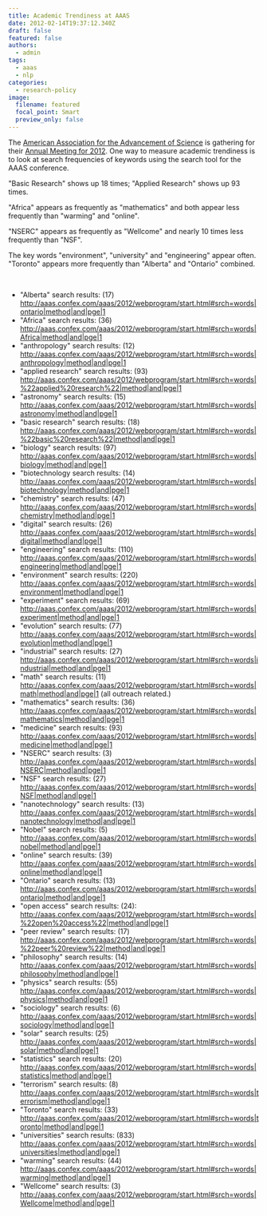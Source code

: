 ```yaml
---
title: Academic Trendiness at AAAS
date: 2012-02-14T19:37:12.340Z
draft: false
featured: false
authors:
  - admin
tags:
  - aaas
  - nlp
categories:
  - research-policy
image:
  filename: featured
  focal_point: Smart
  preview_only: false
---
```


The <a href="http://www.aaas.org/">American Association for the Advancement of Science</a> is gathering for their <a href="http://www.aaas.org/meetings/2012/">Annual Meeting for 2012</a>. One way to measure academic trendiness is to look at search frequencies  of keywords using the search tool for the AAAS conference.

"Basic Research" shows up 18 times; "Applied Research" shows up 93 times.

"Africa" appears as frequently as "mathematics" and both appear less frequently than "warming" and "online".

"NSERC" appears as frequently as "Wellcome" and nearly 10 times less frequently than "NSF".

The key words "environment", "university" and "engineering" appear often. "Toronto" appears more frequently than "Alberta" and "Ontario" combined.

&nbsp;
<ul>
	<li>"Alberta" search results: (17) <a href="http://aaas.confex.com/aaas/2012/webprogram/start.html#srch=words|ontario|method|and|pge|1">http://aaas.confex.com/aaas/2012/webprogram/start.html#srch=words|ontario|method|and|pge|1</a></li>
	<li>"Africa" search results: (36)<a href="http://aaas.confex.com/aaas/2012/webprogram/start.html#srch=words|Africa|method|and|pge|1"> http://aaas.confex.com/aaas/2012/webprogram/start.html#srch=words|Africa|method|and|pge|1</a></li>
	<li>"anthropology" search results: (12)<a href="http://aaas.confex.com/aaas/2012/webprogram/start.html#srch=words|anthropology|method|and|pge|1"> http://aaas.confex.com/aaas/2012/webprogram/start.html#srch=words|anthropology|method|and|pge|1</a></li>
	<li>"applied research" search results: (93) <a href="http://aaas.confex.com/aaas/2012/webprogram/start.html#srch=words|%22applied%20research%22|method|and|pge|1">http://aaas.confex.com/aaas/2012/webprogram/start.html#srch=words|%22applied%20research%22|method|and|pge|1</a></li>
	<li>"astronomy" search results: (15) <a href="http://aaas.confex.com/aaas/2012/webprogram/start.html#srch=words|astronomy|method|and|pge|1">http://aaas.confex.com/aaas/2012/webprogram/start.html#srch=words|astronomy|method|and|pge|1</a></li>
	<li>"basic research" search results: (18) <a href="http://aaas.confex.com/aaas/2012/webprogram/start.html#srch=words|%22basic%20research%22|method|and|pge|1">http://aaas.confex.com/aaas/2012/webprogram/start.html#srch=words|%22basic%20research%22|method|and|pge|1</a></li>
	<li>"biology" search results: (97)<a href="http://aaas.confex.com/aaas/2012/webprogram/start.html#srch=words|biology|method|and|pge|1"> http://aaas.confex.com/aaas/2012/webprogram/start.html#srch=words|biology|method|and|pge|1</a></li>
	<li>"biotechnology search results: (14) <a href="http://aaas.confex.com/aaas/2012/webprogram/start.html#srch=words|biotechnology|method|and|pge|1">http://aaas.confex.com/aaas/2012/webprogram/start.html#srch=words|biotechnology|method|and|pge|1</a></li>
	<li>"chemistry" search results: (47)<a href="http://aaas.confex.com/aaas/2012/webprogram/start.html#srch=words%7Cchemistry%7Cmethod%7Cand%7Cpge%7C1" target="_blank"> http://aaas.confex.com/aaas/2012/webprogram/start.html#srch=words|chemistry|method|and|pge|1</a></li>
	<li>"digital" search results: (26) <a href="http://aaas.confex.com/aaas/2012/webprogram/start.html#srch=words|digital|method|and|pge|1">http://aaas.confex.com/aaas/2012/webprogram/start.html#srch=words|digital|method|and|pge|1</a></li>
	<li>"engineering" search results: (110)<a href="http://aaas.confex.com/aaas/2012/webprogram/start.html#srch=words%7Cengineering%7Cmethod%7Cand%7Cpge%7C1" target="_blank"> http://aaas.confex.com/aaas/2012/webprogram/start.html#srch=words|engineering|method|and|pge|1</a></li>
	<li>"environment" search results: (220) <a href="http://aaas.confex.com/aaas/2012/webprogram/start.html#srch=words|environment|method|and|pge|1">http://aaas.confex.com/aaas/2012/webprogram/start.html#srch=words|environment|method|and|pge|1</a></li>
	<li>"experiment" search results: (69) <a href="http://aaas.confex.com/aaas/2012/webprogram/start.html#srch=words|experiment|method|and|pge|1">http://aaas.confex.com/aaas/2012/webprogram/start.html#srch=words|experiment|method|and|pge|1</a></li>
	<li>"evolution" search results: (77)<a href="http://aaas.confex.com/aaas/2012/webprogram/start.html#srch=words|evolution|method|and|pge|1"> http://aaas.confex.com/aaas/2012/webprogram/start.html#srch=words|evolution|method|and|pge|1</a></li>
	<li>"industrial" search results: (27)<a href="http://aaas.confex.com/aaas/2012/webprogram/start.html#srch=words|industrial|method|and|pge|1"> http://aaas.confex.com/aaas/2012/webprogram/start.html#srch=words|industrial|method|and|pge|1</a></li>
	<li>"math" search results: (11)<a href="http://aaas.confex.com/aaas/2012/webprogram/start.html#srch=words%7Cmath%7Cmethod%7Cand%7Cpge%7C1" target="_blank"> http://aaas.confex.com/aaas/2012/webprogram/start.html#srch=words|math|method|and|pge|1</a> (all outreach related.)</li>
	<li>"mathematics" search results: (36) <a href="http://aaas.confex.com/aaas/2012/webprogram/start.html#srch=words|mathematics|method|and|pge|1">http://aaas.confex.com/aaas/2012/webprogram/start.html#srch=words|mathematics|method|and|pge|1</a></li>
	<li>"medicine" search results: (93) <a href="http://aaas.confex.com/aaas/2012/webprogram/start.html#srch=words|medicine|method|and|pge|1">http://aaas.confex.com/aaas/2012/webprogram/start.html#srch=words|medicine|method|and|pge|1</a></li>
	<li>"NSERC" search results: (3) <a href="http://aaas.confex.com/aaas/2012/webprogram/start.html#srch=words|NSERC|method|and|pge|1">http://aaas.confex.com/aaas/2012/webprogram/start.html#srch=words|NSERC|method|and|pge|1</a></li>
	<li>"NSF" search results: (27) <a href="http://aaas.confex.com/aaas/2012/webprogram/start.html#srch=words|NSF|method|and|pge|1">http://aaas.confex.com/aaas/2012/webprogram/start.html#srch=words|NSF|method|and|pge|1</a></li>
	<li>"nanotechnology" search results: (13)<a href="http://aaas.confex.com/aaas/2012/webprogram/start.html#srch=words|nanotechnology|method|and|pge|1"> http://aaas.confex.com/aaas/2012/webprogram/</a><a href="http://aaas.confex.com/aaas/2012/webprogram/start.html#srch=words|nanotechnology|method|and|pge|1">start.html#srch=words|nanotechnology|method|and|pge|1</a></li>
	<li>"Nobel" search results: (5) <a href="http://aaas.confex.com/aaas/2012/webprogram/start.html#srch=words|nobel|method|and|pge|1">http://aaas.confex.com/aaas/2012/webprogram/start.html#srch=words|nobel|method|and|pge|1</a></li>
	<li>"online" search results: (39)<a href="http://aaas.confex.com/aaas/2012/webprogram/start.html#srch=words|online|method|and|pge|1"> http://aaas.confex.com/aaas/2012/webprogram/start.html#srch=words|online|method|and|pge|1</a></li>
	<li>"Ontario" search results: (13) <a href="http://aaas.confex.com/aaas/2012/webprogram/start.html#srch=words|ontario|method|and|pge|1">http://aaas.confex.com/aaas/2012/webprogram/start.html#srch=words|ontario|method|and|pge|1</a></li>
	<li>"open access" search results: (24): <a href="http://aaas.confex.com/aaas/2012/webprogram/start.html#srch=words|%22open%20access%22|method|and|pge|1">http://aaas.confex.com/aaas/2012/webprogram/start.html#srch=words|%22open%20access%22|method|and|pge|1</a></li>
	<li>"peer review" search results: (17) <a href="http://aaas.confex.com/aaas/2012/webprogram/start.html#srch=words|%22peer%20review%22|method|and|pge|1">http://aaas.confex.com/aaas/2012/webprogram/start.html#srch=words|%22peer%20review%22|method|and|pge|1</a></li>
	<li>"philosophy" search  results: (14)<a href="http://aaas.confex.com/aaas/2012/webprogram/start.html#srch=words|philosophy|method|and|pge|1"> http://aaas.confex.com/aaas/2012/webprogram/start.html#srch=words|philosophy|method|and|pge|1</a></li>
	<li>"physics" search results: (55)<a href="http://aaas.confex.com/aaas/2012/webprogram/start.html#srch=words%7Cphysics%7Cmethod%7Cand%7Cpge%7C1" target="_blank"> http://aaas.confex.com/aaas/2012/webprogram/start.html#srch=words|physics|method|and|pge|1</a></li>
	<li>"sociology" search results: (6)<a href="http://aaas.confex.com/aaas/2012/webprogram/start.html#srch=words|sociology|method|and|pge|1"> http://aaas.confex.com/aaas/2012/webprogram/start.html#srch=words|sociology|method|and|pge|1</a></li>
	<li>"solar" search results: (25) <a href="http://aaas.confex.com/aaas/2012/webprogram/start.html#srch=words|solar|method|and|pge|1">http://aaas.confex.com/aaas/2012/webprogram/start.html#srch=words|solar|method|and|pge|1</a></li>
	<li>"statistics" search results: (20)<a href="http://aaas.confex.com/aaas/2012/webprogram/start.html#srch=words%7Cstatistics%7Cmethod%7Cand%7Cpge%7C1" target="_blank"> http://aaas.confex.com/aaas/2012/webprogram/start.html#srch=words|statistics|method|and|pge|1</a></li>
	<li>"terrorism" search results: (8) <a href="http://aaas.confex.com/aaas/2012/webprogram/start.html#srch=words|terrorism|method|and|pge|1">http://aaas.confex.com/aaas/2012/webprogram/start.html#srch=words|terrorism|method|and|pge|1</a></li>
	<li>"Toronto" search results: (33) <a href="http://aaas.confex.com/aaas/2012/webprogram/start.html#srch=words|toronto|method|and|pge|1">http://aaas.confex.com/aaas/2012/webprogram/start.html#srch=words|toronto|method|and|pge|1</a></li>
	<li>"universities" search results: (833) <a href="http://aaas.confex.com/aaas/2012/webprogram/start.html#srch=words|universities|method|and|pge|1">http://aaas.confex.com/aaas/2012/webprogram/start.html#srch=words|universities|method|and|pge|1</a></li>
	<li>"warming" search results: (44)<a href="http://aaas.confex.com/aaas/2012/webprogram/start.html#srch=words|warming|method|and|pge|1"> http://aaas.confex.com/aaas/2012/webprogram/start.html#srch=words|warming|method|and|pge|1</a></li>
	<li>"Wellcome" search results: (3) <a href="http://aaas.confex.com/aaas/2012/webprogram/start.html#srch=words|Wellcome|method|and|pge|1">http://aaas.confex.com/aaas/2012/webprogram/start.html#srch=words|Wellcome|method|and|pge|1</a></li>
</ul>